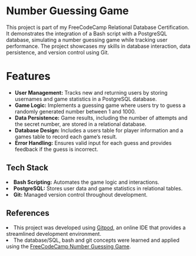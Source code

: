 # Number Guessing Game
This project is part of my FreeCodeCamp Relational Database Certification. It demonstrates the integration of a Bash script with a PostgreSQL database, simulating a number guessing game while tracking user performance. The project showcases my skills in database interaction, data persistence, and version control using Git.

# Features
- **User Management:** Tracks new and returning users by storing usernames and game statistics in a PostgreSQL database.
- **Game Logic:** Implements a guessing game where users try to guess a randomly generated number between 1 and 1000.
- **Data Persistence:** Game results, including the number of attempts and the secret number, are stored in a relational database.
- **Database Design:** Includes a users table for player information and a games table to record each game’s result.
- **Error Handling:** Ensures valid input for each guess and provides feedback if the guess is incorrect.

## Tech Stack
<li><strong>Bash Scripting:</strong> Automates the game logic and interactions.</li>
<li><strong>PostgreSQL:</strong> Stores user data and game statistics in relational tables.</li>
<li><strong>Git:</strong> Managed version control throughout development.</li>

## References
<li>This project was developed using <a href="https://gitpod.io">Gitpod</a>, an online IDE that provides a streamlined development environment.</li>
<li>The database/SQL, bash and git concepts were learned and applied using the <a href="https://www.freecodecamp.org/learn/relational-database/build-a-number-guessing-game-project/build-a-number-guessing-game">FreeCodeCamp Number Guessing Game</a>.</li>

